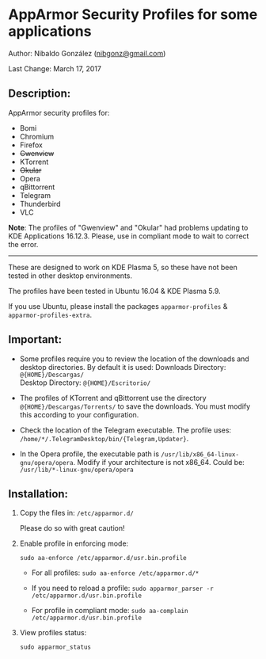
# AppArmor Security Profiles for some applications

Author: Nibaldo González (<nibgonz@gmail.com>)

Last Change: March 17, 2017

## Description:

AppArmor security profiles for:
* Bomi
* Chromium
* Firefox
* ~~Gwenview~~
* KTorrent
* ~~Okular~~
* Opera
* qBittorrent
* Telegram
* Thunderbird
* VLC

 **Note**: The profiles of "Gwenview" and "Okular" had problems updating to KDE Applications 16.12.3. Please, use in compliant mode to wait to correct the error.

---

These are designed to work on KDE Plasma 5, 
so these have not been tested in other desktop environments. 

The profiles have been tested in Ubuntu 16.04 & KDE Plasma 5.9. 

If you use Ubuntu, please install the packages 
`apparmor-profiles` & `apparmor-profiles-extra`.

## Important:

* Some profiles require you to review the location of the downloads and desktop directories. By default it is used:
	Downloads Directory: `@{HOME}/Descargas/`	
	Desktop Directory: `@{HOME}/Escritorio/`
	
* The profiles of KTorrent and qBittorrent use the directory `@{HOME}/Descargas/Torrents/` to save the downloads. You must modify this according to your configuration.

* Check the location of the Telegram executable. The profile uses: `/home/*/.TelegramDesktop/bin/{Telegram,Updater}`.

* In the Opera profile, the executable path is `/usr/lib/x86_64-linux-gnu/opera/opera`. Modify if your architecture is not x86_64. Could be: `/usr/lib/*-linux-gnu/opera/opera`

## Installation:

1. Copy the files in: `/etc/apparmor.d/`

	Please do so with great caution!

2. Enable profile in enforcing mode: 

	`sudo aa-enforce /etc/apparmor.d/usr.bin.profile`
	
	- For all profiles: `sudo aa-enforce /etc/apparmor.d/*`
	
	- If you need to reload a profile: `sudo apparmor_parser -r /etc/apparmor.d/usr.bin.profile`
	
	- For profile in compliant mode: `sudo aa-complain /etc/apparmor.d/usr.bin.profile`

3. View profiles status: 

	`sudo apparmor_status`


